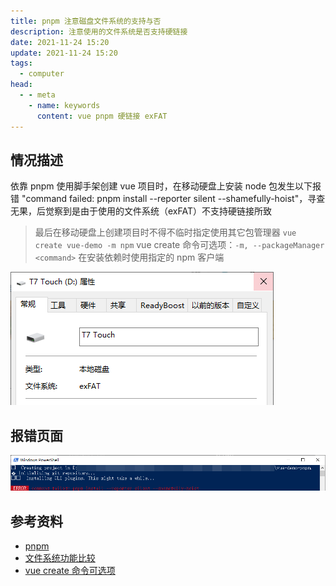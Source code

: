 ```yaml
---
title: pnpm 注意磁盘文件系统的支持与否
description: 注意使用的文件系统是否支持硬链接
date: 2021-11-24 15:20
update: 2021-11-24 15:20
tags:
  - computer
head:
  - - meta
    - name: keywords
      content: vue pnpm 硬链接 exFAT
---
```



## 情况描述

依靠 pnpm 使用脚手架创建 vue 项目时，在移动硬盘上安装 node 包发生以下报错 "command failed: pnpm install --reporter silent --shamefully-hoist"，寻查无果，后觉察到是由于使用的文件系统（exFAT）不支持硬链接所致

> 最后在移动硬盘上创建项目时不得不临时指定使用其它包管理器 `vue create vue-demo -m npm`
> vue create 命令可选项：`-m, --packageManager <command>`  在安装依赖时使用指定的 npm 客户端

![](./assets/pnpm-heardlink/2554471-20211124161048627-54887928.png)



## 报错页面

![](./assets/pnpm-heardlink/2554471-20211124150659092-370043771.png)

## 参考资料

- [pnpm](https://pnpm.io/zh/faq)
- [文件系统功能比较](https://docs.microsoft.com/zh-cn/windows/win32/fileio/filesystem-functionality-comparison?redirectedfrom=MSDN)
- [vue create 命令可选项](https://cli.vuejs.org/zh/guide/creating-a-project.html#vue-create)
